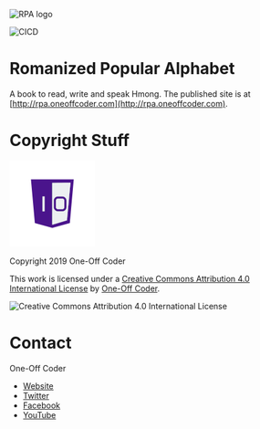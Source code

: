 ![RPA logo](https://rpa.oneoffcoder.com/_static/logo-small.png)

![CICD](https://codebuild.us-east-1.amazonaws.com/badges?uuid=eyJlbmNyeXB0ZWREYXRhIjoiblF0U29uRlVWYndLNUt3OFpLMHVhSHNkNDFpbC9BekJkZnpra2Z5aTRSdHB3MlhkVTE5NFhUVzR6QnJpT1JhTUovR3R4NmRtM3ZnNmc3YVg3U3RPUVk0PSIsIml2UGFyYW1ldGVyU3BlYyI6InllemU0L2ZHeVpjYkNKN2giLCJtYXRlcmlhbFNldFNlcmlhbCI6MX0%3D&branch=publish "CICD")

# Romanized Popular Alphabet

A book to read, write and speak Hmong. The published site is at [http://rpa.oneoffcoder.com](http://rpa.oneoffcoder.com).

# Copyright Stuff

![One-Off Coder Logo](logo.png "One-Off Coder")

Copyright 2019 One-Off Coder

This work is licensed under a [Creative Commons Attribution 4.0 International License](https://creativecommons.org/licenses/by/4.0/) by [One-Off Coder](https://www.oneoffcoder.com).

![Creative Commons Attribution 4.0 International License](https://i.creativecommons.org/l/by/4.0/88x31.png "Creative Commons Attribution 4.0 International License")

# Contact

One-Off Coder

* [Website](https://www.oneoffcoder.com)
* [Twitter](https://twitter.com/oneoffcoder)
* [Facebook](https://www.facebook.com/oneoffcoder)
* [YouTube](https://www.youtube.com/channel/UCCCv8Glpb2dq2mhUj5mcHCQ)
